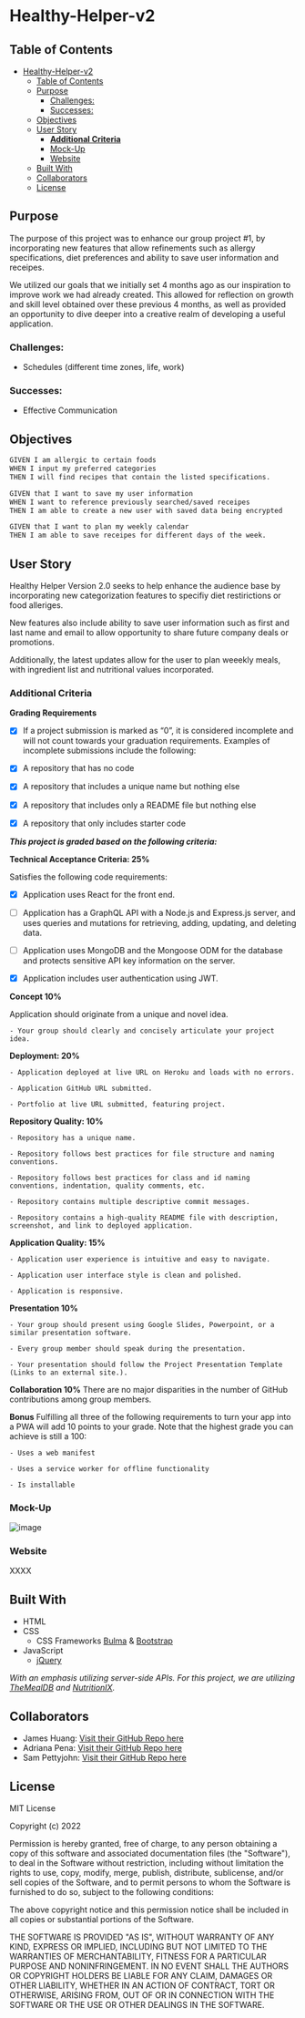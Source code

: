 # Healthy-Helper-v2

## Table of Contents

- [Healthy-Helper-v2](#healthy-helper-v2)
  - [Table of Contents](#table-of-contents)
  - [Purpose](#purpose)
    - [Challenges:](#challenges)
    - [Successes:](#successes)
  - [Objectives](#objectives)
  - [User Story](#user-story)
    - [**Additional Criteria**](#additional-criteria)
    - [Mock-Up](#mock-up)
    - [Website](#website)
  - [Built With](#built-with)
  - [Collaborators](#collaborators)
  - [License](#license)

## Purpose
The purpose of this project was to enhance our group project #1, by incorporating new features that allow refinements such as allergy specifications, diet preferences and ability to save user information and receipes.

We utilized our goals that we initially set 4 months ago as our inspiration to improve work we had already created. This allowed for reflection on growth and skill level obtained over these previous 4 months, as well as provided an opportunity to dive deeper into a creative realm of developing a useful application. 

### Challenges: 
- Schedules (different time zones, life, work)

### Successes: 
- Effective Communication 


## Objectives
```md
GIVEN I am allergic to certain foods
WHEN I input my preferred categories
THEN I will find recipes that contain the listed specifications. 

GIVEN that I want to save my user information 
WHEN I want to reference previously searched/saved receipes
THEN I am able to create a new user with saved data being encrypted

GIVEN that I want to plan my weekly calendar
THEN I am able to save receipes for different days of the week.
```
## User Story 

Healthy Helper Version 2.0 seeks to help enhance the audience base by incorporating new categorization features to specifiy diet restirictions or food alleriges. 

New features also include ability to save user information such as first and last name and email to allow opportunity to share future company deals or promotions.

Additionally, the latest updates allow for the user to plan weeekly meals, with ingredient list and nutritional values incorporated.


### **Additional Criteria**

**Grading Requirements**

- [x] If a project submission is marked as “0”, it is considered incomplete and will not count towards your graduation requirements. Examples of incomplete submissions include the following:

- [x] A repository that has no code

- [x] A repository that includes a unique name but nothing else

- [x] A repository that includes only a README file but nothing else

- [x] A repository that only includes starter code

***This project is graded based on the following criteria:***

**Technical Acceptance Criteria: 25%**

  Satisfies the following code requirements:

- [x] Application uses React for the front end.

- [ ] Application has a GraphQL API with a Node.js and Express.js server, and uses queries and mutations for retrieving, adding, updating, and deleting data.

- [ ] Application uses MongoDB and the Mongoose ODM for the database and protects sensitive API key information on the server.

- [x] Application includes user authentication using JWT.

**Concept 10%**

Application should originate from a unique and novel idea.

    - Your group should clearly and concisely articulate your project idea.

**Deployment: 20%**

    - Application deployed at live URL on Heroku and loads with no errors.

    - Application GitHub URL submitted.

    - Portfolio at live URL submitted, featuring project.

**Repository Quality: 10%**

    - Repository has a unique name.

    - Repository follows best practices for file structure and naming conventions.

    - Repository follows best practices for class and id naming conventions, indentation, quality comments, etc.

    - Repository contains multiple descriptive commit messages.

    - Repository contains a high-quality README file with description, screenshot, and link to deployed application.

**Application Quality: 15%**
 
    - Application user experience is intuitive and easy to navigate.
    
    - Application user interface style is clean and polished.
    
    - Application is responsive.

**Presentation 10%**
  
    - Your group should present using Google Slides, Powerpoint, or a similar presentation software.
  
    - Every group member should speak during the presentation.
  
    - Your presentation should follow the Project Presentation Template (Links to an external site.).

**Collaboration 10%**
There are no major disparities in the number of GitHub contributions among group members.

**Bonus**
Fulfilling all three of the following requirements to turn your app into a PWA will add 10 points to your grade. Note that the highest grade you can achieve is still a 100:

    - Uses a web manifest

    - Uses a service worker for offline functionality

    - Is installable



### Mock-Up

![image](.)

### Website
XXXX

## Built With

- HTML
- CSS
    - CSS Frameworks [Bulma](https://bulma.io/documentation/) & [Bootstrap](https://getbootstrap.com/docs/4.0/getting-started/introduction/)
- JavaScript
    - [jQuery](https://api.jquery.com/)

*With an emphasis utilizing server-side APIs. For this project, we are utilizing [TheMealDB](https://www.themealdb.com/api.php) and [NutritionIX](https://docs.google.com/document/d/1_q-K-ObMTZvO0qUEAxROrN3bwMujwAN25sLHwJzliK0/edit#heading=h.jpcgv4yap78u).*


## Collaborators

- James Huang: [Visit their GitHub Repo here](https://github.com/mrxanthic)
- Adriana Pena: [Visit their GitHub Repo here](https://github.com/adrianapvent)
- Sam Pettyjohn: [Visit their GitHub Repo here](https://github.com/sam-pettyjohn)

## License
MIT License

Copyright (c) 2022 

Permission is hereby granted, free of charge, to any person obtaining a copy
of this software and associated documentation files (the "Software"), to deal
in the Software without restriction, including without limitation the rights
to use, copy, modify, merge, publish, distribute, sublicense, and/or sell
copies of the Software, and to permit persons to whom the Software is
furnished to do so, subject to the following conditions:

The above copyright notice and this permission notice shall be included in all
copies or substantial portions of the Software.

THE SOFTWARE IS PROVIDED "AS IS", WITHOUT WARRANTY OF ANY KIND, EXPRESS OR IMPLIED, INCLUDING BUT NOT LIMITED TO THE WARRANTIES OF MERCHANTABILITY, FITNESS FOR A PARTICULAR PURPOSE AND NONINFRINGEMENT. IN NO EVENT SHALL THE AUTHORS OR COPYRIGHT HOLDERS BE LIABLE FOR ANY CLAIM, DAMAGES OR OTHER LIABILITY, WHETHER IN AN ACTION OF CONTRACT, TORT OR OTHERWISE, ARISING FROM, OUT OF OR IN CONNECTION WITH THE SOFTWARE OR THE USE OR OTHER DEALINGS IN THE SOFTWARE.
